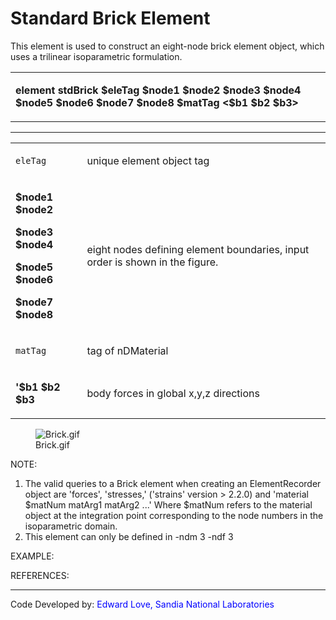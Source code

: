 # Standard Brick Element

<p>This element is used to construct an eight-node brick element object,
which uses a trilinear isoparametric formulation.</p>
<table>
<tbody>
<tr class="odd">
<td><p><strong>element stdBrick $eleTag $node1 $node2 $node3 $node4
$node5 $node6 $node7 $node8 $matTag &lt;$b1 $b2
$b3&gt;</strong></p></td>
</tr>
</tbody>
</table>
<hr />
<table>
<tbody>
<tr class="odd">
<td><code class="parameter-table-variable">eleTag</code></td>
<td><p>unique element object tag</p></td>
</tr>
<tr class="even">
<td><p><strong>$node1 $node2</strong></p>
<p><strong>$node3 $node4</strong></p>
<p><strong>$node5 $node6</strong></p>
<p><strong>$node7 $node8</strong></p></td>
<td><p>eight nodes defining element boundaries, input order is shown in
the figure.</p></td>
</tr>
<tr class="odd">
<td><code class="parameter-table-variable">matTag</code></td>
<td><p>tag of nDMaterial</p></td>
</tr>
<tr class="even">
<td><p><strong>'$b1 $b2 $b3</strong></p></td>
<td><p>body forces in global x,y,z directions</p></td>
</tr>
</tbody>
</table>
<figure>
<img src="/OpenSeesRT/contrib/static/Brick.gif" title="Brick.gif" alt="Brick.gif" />
<figcaption aria-hidden="true">Brick.gif</figcaption>
</figure>
<p>NOTE:</p>
<ol>
<li>The valid queries to a Brick element when creating an
ElementRecorder object are 'forces', 'stresses,' ('strains' version &gt;
2.2.0) and 'material $matNum matArg1 matArg2 ...' Where $matNum refers
to the material object at the integration point corresponding to the
node numbers in the isoparametric domain.</li>
<li>This element can only be defined in -ndm 3 -ndf 3</li>
</ol>
<p>EXAMPLE:</p>
<p>REFERENCES:</p>
<hr />
<p>Code Developed by: <span style="color:blue"> Edward Love,
Sandia National Laboratories </span></p>

